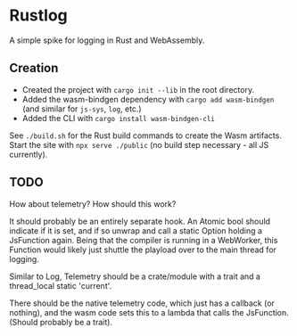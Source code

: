 # Rustlog

A simple spike for logging in Rust and WebAssembly.

## Creation

- Created the project with `cargo init --lib` in the root directory.
- Added the wasm-bindgen dependency with `cargo add wasm-bindgen` (and similar for `js-sys`, `log`, etc.)
- Added the CLI with `cargo install wasm-bindgen-cli`

See `./build.sh` for the Rust build commands to create the Wasm artifacts.
Start the site with `npx serve ./public` (no build step necessary - all JS currently).

## TODO

How about telemetry? How should this work?

It should probably be an entirely separate hook. An Atomic bool should indicate if it is set,
and if so unwrap and call a static Option holding a JsFunction again. Being that the compiler is
running in a WebWorker, this Function would likely just shuttle the playload over to the
main thread for logging.

Similar to Log, Telemetry should be a crate/module with a trait and a thread_local static 'current'.

There should be the native telemetry code, which just has a callback (or nothing), and the wasm
code sets this to a lambda that calls the JsFunction. (Should probably be a trait).
